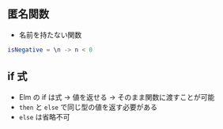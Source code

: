 ## 匿名関数
- 名前を持たない関数
```elm
isNegative = \n -> n < 0
```

## if 式
- Elm の if は式 → 値を返せる → そのまま関数に渡すことが可能
- `then` と `else` で同じ型の値を返す必要がある
- `else` は省略不可
